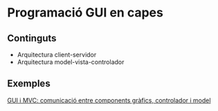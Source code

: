 # Programació GUI en capes

## Continguts

* Arquitectura client-servidor
* Arquitectura model-vista-controlador

## Exemples

[GUI i MVC: comunicació entre components gràfics, controlador i model](assets/5.2/dam-m03-uf5-guimvc.pdf)
